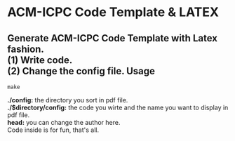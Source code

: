 ACM-ICPC Code Template & LATEX
==============================
Generate ACM-ICPC Code Template with Latex fashion.<br/>
(1) Write code.<br/>
(2) Change the config file.
Usage
-----
    make
**./config:** the directory you sort in pdf file.<br/>
**./$directory/config:** the code you wirte and the name you want to display in pdf file.<br/>
**head:** you can change the author here.<br/>
Code inside is for fun, that's all.<br />
